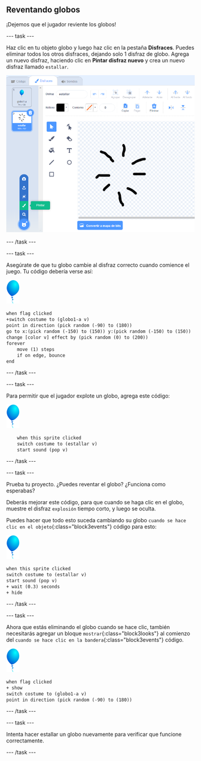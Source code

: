 ## Reventando globos

¡Dejemos que el jugador reviente los globos!

--- task ---

Haz clic en tu objeto globo y luego haz clic en la pestaña **Disfraces**. Puedes eliminar todos los otros disfraces, dejando solo 1 disfraz de globo. Agrega un nuevo disfraz, haciendo clic en **Pintar disfraz nuevo** y crea un nuevo disfraz llamado `estallar`.

![disfraz de globo llamado explosión](images/balloons-costume.png)

--- /task ---

--- task ---

Asegúrate de que tu globo cambie al disfraz correcto cuando comience el juego. Tu código debería verse así:

![objeto globo](images/balloon-sprite.png)

```blocks3
when flag clicked
+switch costume to (globo1-a v)
point in direction (pick random (-90) to (180))
go to x:(pick random (-150) to (150)) y:(pick random (-150) to (150))
change [color v] effect by (pick random (0) to (200))
forever
    move (1) steps
    if on edge, bounce
end
```

--- /task ---

--- task ---

Para permitir que el jugador explote un globo, agrega este código:

![objeto globo](images/balloon-sprite.png)

```blocks3
    when this sprite clicked
    switch costume to (estallar v)
    start sound (pop v)
```

--- /task ---

--- task ---

Prueba tu proyecto. ¿Puedes reventar el globo? ¿Funciona como esperabas?

Deberás mejorar este código, para que cuando se haga clic en el globo, muestre el disfraz `explosión` tiempo corto, y luego se oculta.

Puedes hacer que todo esto suceda cambiando su globo `cuando se hace clic en el objeto`{:class="block3events"} código para esto:

![objeto globo](images/balloon-sprite.png)

```blocks3
when this sprite clicked
switch costume to (estallar v)
start sound (pop v)
+ wait (0.3) seconds
+ hide
```

--- /task ---

--- task ---

Ahora que estás eliminando el globo cuando se hace clic, también necesitarás agregar un bloque `mostrar`{:class="block3looks"} al comienzo del `cuando se hace clic en la bandera`{:class="block3events"} código.

![objeto globo](images/balloon-sprite.png)

```blocks3
when flag clicked
+ show
switch costume to (globo1-a v)
point in direction (pick random (-90) to (180))
```

--- /task ---

--- task ---

Intenta hacer estallar un globo nuevamente para verificar que funcione correctamente.

--- /task ---
